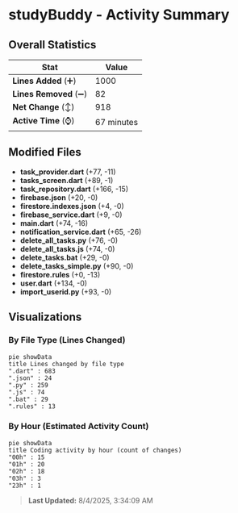 # studyBuddy - Activity Summary 

## Overall Statistics

| Stat                   | Value                                                             |
| ---------------------- | ----------------------------------------------------------------- |
| **Lines Added** (➕)   | 1000                                          |
| **Lines Removed** (➖) | 82                                        |
| **Net Change** (↕)    | 918                |
| **Active Time** (⌚)   | 67 minutes |


## Modified Files
- **task_provider.dart** (+77, -11)
- **tasks_screen.dart** (+89, -1)
- **task_repository.dart** (+166, -15)
- **firebase.json** (+20, -0)
- **firestore.indexes.json** (+4, -0)
- **firebase_service.dart** (+9, -0)
- **main.dart** (+74, -16)
- **notification_service.dart** (+65, -26)
- **delete_all_tasks.py** (+76, -0)
- **delete_all_tasks.js** (+74, -0)
- **delete_tasks.bat** (+29, -0)
- **delete_tasks_simple.py** (+90, -0)
- **firestore.rules** (+0, -13)
- **user.dart** (+134, -0)
- **import_userid.py** (+93, -0)

## Visualizations

### By File Type (Lines Changed)

```mermaid
pie showData
title Lines changed by file type
".dart" : 683
".json" : 24
".py" : 259
".js" : 74
".bat" : 29
".rules" : 13
```

### By Hour (Estimated Activity Count)

```mermaid
pie showData
title Coding activity by hour (count of changes)
"00h" : 15
"01h" : 20
"02h" : 18
"03h" : 3
"23h" : 1
```


> **Last Updated:** 8/4/2025, 3:34:09 AM